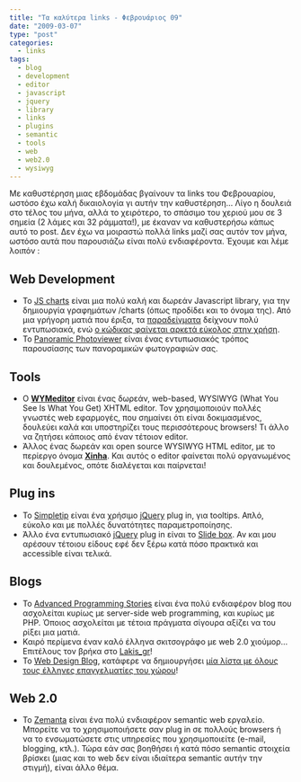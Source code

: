 ```yaml
---
title: "Τα καλύτερα links - Φεβρουάριος 09"
date: "2009-03-07"
type: "post"
categories:
  - links
tags:
  - blog
  - development
  - editor
  - javascript
  - jquery
  - library
  - links
  - plugins
  - semantic
  - tools
  - web
  - web2.0
  - wysiwyg
---
```


Με καθυστέρηση μιας εβδομάδας βγαίνουν τα links του Φεβρουαρίου, ωστόσο έχω καλή δικαιολογία γι αυτήν την καθυστέρηση&#8230; Λίγο η δουλειά στο τέλος του μήνα, αλλά το χειρότερο, το σπάσιμο του χεριού μου σε 3 σημεία (2 λάμες και 32 ράμματα!), με έκαναν να καθυστερήσω κάπως αυτό το post. Δεν έχω να μοιραστώ πολλά links μαζί σας αυτόν τον μήνα, ωστόσο αυτά που παρουσιάζω είναι πολύ ενδιαφέροντα. Έχουμε και λέμε λοιπόν :

## Web Development

- Το [JS charts](http://www.jscharts.com/ "JS charts") είναι μια πολύ καλή και δωρεάν Javascript library, για την δημιουργία γραφημάτων /charts (όπως προδίδει και το όνομα της). Από μια γρήγορη ματιά που έριξα, τα [παραδείγματα](http://www.jscharts.com/examples "JS charts examples") δείχνουν πολύ εντυπωσιακά, ενώ [ο κώδικας φαίνεται αρκετά εύκολος στην χρήση](http://www.jscharts.com/how-to-use "JS charts - How to use").
- To [Panoramic Photoviewer](http://gayadesign.nl/post/4/ "Panoramic Photoviewer") είναι ένας εντυπωσιακός τρόπος παρουσίασης των πανοραμικών φωτογραφιών σας.

## Tools

- Ο [**WYMeditor**](http://www.wymeditor.org/ "WYMeditor") είναι ένας δωρεάν, web-based, WYSIWYG (What You See Is What You Get) XHTML editor. Τον χρησιμοποιούν πολλές γνωστές web εφαρμογές, που σημαίνει ότι είναι δοκιμασμένος, δουλεύει καλά και υποστηρίζει τους περισσότερους browsers! Τι άλλο να ζητήσει κάποιος από έναν τέτοιον editor.
- Άλλος ένας δωρεάν και open source WYSIWYG HTML editor, με το περίεργο όνομα [**Xinha**](http://xinha.webfactional.com/ "Χinha"). Και αυτός ο editor φαίνεται πολύ οργανωμένος και δουλεμένος, οπότε διαλέγεται και παίρνεται!

## Plug ins

- Το [Simpletip](http://craigsworks.com/projects/simpletip/ "Simple tip plug in") είναι ένα χρήσιμο [jQuery](http://jquery.com/ "jQuery") plug in, για tooltips. Απλό, εύκολο και με πολλές δυνατότητες παραμετροποίησης.
- Άλλο ένα εντυπωσιακό [jQuery](http://jquery.com/ "jQuery") plug in είναι το [Slide box](http://www.hotajax.org/demo/jquery/SlideBox/SlideBox/index.html "Slide box"). Αν και μου αρέσουν τέτοιου είδους εφέ δεν ξέρω κατά πόσο πρακτικά και accessible είναι τελικά.

## Blogs

- Το [Advanced Programming Stories](http://developstories.gr/ "Advanced Programming Stories blog") είναι ένα πολύ ενδιαφέρον blog που ασχολείται κυρίως με server-side web programming, και κυρίως με PHP. Όποιος ασχολείται με τέτοια πράγματα σίγουρα αξίζει να του ρίξει μια ματιά.
- Καιρό περίμενα έναν καλό έλληνα σκιτσογράφο με web 2.0 χιούμορ&#8230; Επιτέλους τον βρήκα στο [Lakis_gr](http://lakisgr.com/ "Lakis_gr")!
- Το [Web Design Blog](http://www.webdesignblog.gr/ "Web Design Blog"), κατάφερε να δημιουργήσει [μία λίστα με όλους τους έλληνες επαγγελματίες του χώρου](http://www.webdesignblog.gr/the-greek-web-designers-and-developers/ "Έλληνες Web Designers / Developers γνωριστείτε!")!

## Web 2.0

- To [Zemanta](http://www.zemanta.com/ "Zemanta") είναι ένα πολύ ενδιαφέρον semantic web εργαλείο. Μπορείτε να το χρησιμοποιήσετε σαν plug in σε πολλούς browsers ή να το ενσωματώσετε στις υπηρεσίες που χρησιμοποιείτε (e-mail, blogging, κτλ.). Τώρα εάν σας βοηθήσει ή κατά πόσο semantic στοιχεία βρίσκει (μιας και το web δεν είναι ιδιαίτερα semantic αυτήν την στιγμή), είναι άλλο θέμα.
